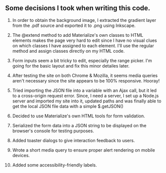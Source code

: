 ## Some decisions I took when writing this code.

1. In order to obtain the background image, I extracted the gradient layer from the .pdf source and exported it to .png using Inkscape.

2. The @extend method to add Materialize's own classes to HTML elements makes the page very hard to edit since I have no visual clues on which classes I have assigned to each element. I'll use the regular method and assign classes directly on my HTML code. 

3. Form inputs seem a bit tricky to edit, especially the range picker. I'm going for the basic layout and fix this minor detailes later.

4. After testing the site on both Chrome & Mozilla, it seems media queries aren't necessary since the site appears to be 100% responsive. Hooray!

5. Tried importing the JSON file into a variable with an Ajax call, but it led to a cross-origin request error. Since, I need a server, I set up a Node.js server and imported my site into it, updated paths and was finally able to get the local JSON file data with a simple $.getJSON()

6. Decided to use Materialize's own HTML tools for form validation.

7. Serialized the form data into a JSON string to be displayed on the browser's console for testing purposes.

8. Added toaster dialogs to give interaction feedback to users.

9. Wrote a short media query to ensure proper alert rendering on mobile devices.

10. Added some accessibility-friendly labels.